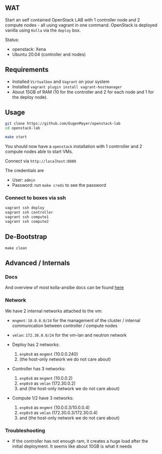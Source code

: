 ## WAT

Start an self contained OpenStack LAB with 1 controller node and 2 compute nodes - all using vagrant in one command.
OpenStack is deployed vanilla using `Kolla` via the `deploy` box.

Status:

- openstack: Xena
- Ubuntu 20.04 (controller and nodes)

## Requirements

- Installed `Virtualbox` and `Vagrant` on your system
- Installed `vagrant plugin install vagrant-hostmanager`
- About 15GB of RAM (10 for the controller and 2 for each node and 1 for the deploy node).

## Usage

```bash
git clone https://github.com/EugenMayer/openstack-lab
cd openstack-lab

make start
```

You should now have a `openstack` installation with 1 contrroller and 2 compute nodes able to start VMs.

Connect via `http://localhost:8080`

The credentials are

- User: `admin`
- Password: run `make creds` to see the password

### Connect to boxes via ssh

```bash
vagrant ssh deploy
vagrant ssh controller
vagrant ssh compute1
vagrant ssh compute2
```

## De-Bootstrap

```
make clean
```

## Advanced / Internals

### Docs

And overview of most kolla-ansibe docs can be found [here](https://docs.openstack.org/kolla-ansible/latest/admin/index.html)

### Network

We have 2 internal networks attached to the vm:

- `mngmnt`: `10.0.0.0/24` for the management of the cluster / internal communication between controller / compute nodes
- `vmlan`: `172.30.0.0/24` for the vm-lan and neutron network

- Deploy has 2 networks:
  1. `enp0s8` as `mngmnt` (10.0.0.240)
  2. (the host-only network we do not care about)
- Controller has 3 networks:
  1. `enp0s8` as `mngmnt` (10.0.0.2)
  1. `enp0s9` as `vmlan` (172.30.0.2)
  1. and (the host-only network we do not care about)
- Compute 1/2 have 3 networks:
  1. `enp0s8` as `mngmnt` (10.0.0.3/10.0.0.4)
  2. `enp0s9` as `vmlan` (172.30.0.3/172.30.0.4)
  3. and (the host-only network we do not care about)

### Troubleshooting

- If the controller has not enough ram, it creates a huge load after the initial deployment. It seems like about 10GB is what it needs

